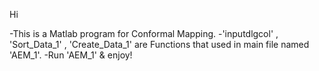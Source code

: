 Hi

  -This is a Matlab program for Conformal Mapping.
  -'inputdlgcol' , 'Sort_Data_1' , 'Create_Data_1' are 
   Functions that used in main file named 'AEM_1'.
  -Run 'AEM_1' & enjoy!
